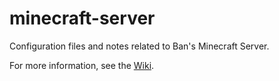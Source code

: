 # minecraft-server

Configuration files and notes related to Ban's Minecraft Server.

For more information, see the [Wiki].

[Wiki]: https://git.blakerain.com/bans-minecraft/server-config/wiki